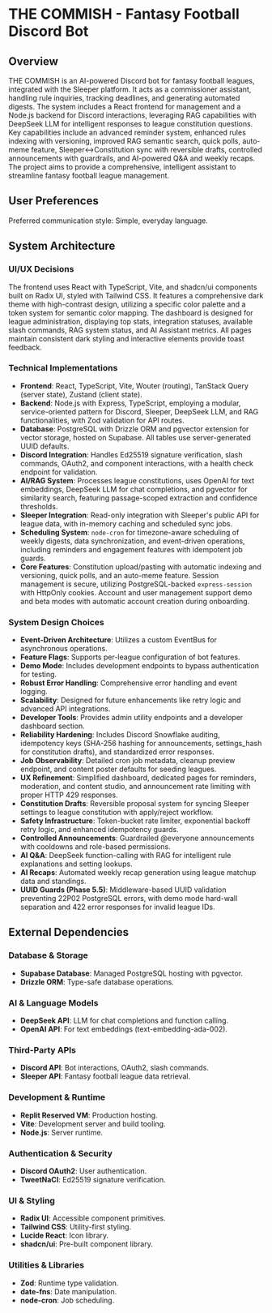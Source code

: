 # THE COMMISH - Fantasy Football Discord Bot

## Overview
THE COMMISH is an AI-powered Discord bot for fantasy football leagues, integrated with the Sleeper platform. It acts as a commissioner assistant, handling rule inquiries, tracking deadlines, and generating automated digests. The system includes a React frontend for management and a Node.js backend for Discord interactions, leveraging RAG capabilities with DeepSeek LLM for intelligent responses to league constitution questions. Key capabilities include an advanced reminder system, enhanced rules indexing with versioning, improved RAG semantic search, quick polls, auto-meme feature, Sleeper↔Constitution sync with reversible drafts, controlled announcements with guardrails, and AI-powered Q&A and weekly recaps. The project aims to provide a comprehensive, intelligent assistant to streamline fantasy football league management.

## User Preferences
Preferred communication style: Simple, everyday language.

## System Architecture

### UI/UX Decisions
The frontend uses React with TypeScript, Vite, and shadcn/ui components built on Radix UI, styled with Tailwind CSS. It features a comprehensive dark theme with high-contrast design, utilizing a specific color palette and a token system for semantic color mapping. The dashboard is designed for league administration, displaying top stats, integration statuses, available slash commands, RAG system status, and AI Assistant metrics. All pages maintain consistent dark styling and interactive elements provide toast feedback.

### Technical Implementations
- **Frontend**: React, TypeScript, Vite, Wouter (routing), TanStack Query (server state), Zustand (client state).
- **Backend**: Node.js with Express, TypeScript, employing a modular, service-oriented pattern for Discord, Sleeper, DeepSeek LLM, and RAG functionalities, with Zod validation for API routes.
- **Database**: PostgreSQL with Drizzle ORM and pgvector extension for vector storage, hosted on Supabase. All tables use server-generated UUID defaults.
- **Discord Integration**: Handles Ed25519 signature verification, slash commands, OAuth2, and component interactions, with a health check endpoint for validation.
- **AI/RAG System**: Processes league constitutions, uses OpenAI for text embeddings, DeepSeek LLM for chat completions, and pgvector for similarity search, featuring passage-scoped extraction and confidence thresholds.
- **Sleeper Integration**: Read-only integration with Sleeper's public API for league data, with in-memory caching and scheduled sync jobs.
- **Scheduling System**: `node-cron` for timezone-aware scheduling of weekly digests, data synchronization, and event-driven operations, including reminders and engagement features with idempotent job guards.
- **Core Features**: Constitution upload/pasting with automatic indexing and versioning, quick polls, and an auto-meme feature. Session management is secure, utilizing PostgreSQL-backed `express-session` with HttpOnly cookies. Account and user management support demo and beta modes with automatic account creation during onboarding.

### System Design Choices
- **Event-Driven Architecture**: Utilizes a custom EventBus for asynchronous operations.
- **Feature Flags**: Supports per-league configuration of bot features.
- **Demo Mode**: Includes development endpoints to bypass authentication for testing.
- **Robust Error Handling**: Comprehensive error handling and event logging.
- **Scalability**: Designed for future enhancements like retry logic and advanced API integrations.
- **Developer Tools**: Provides admin utility endpoints and a developer dashboard section.
- **Reliability Hardening**: Includes Discord Snowflake auditing, idempotency keys (SHA-256 hashing for announcements, settings_hash for constitution drafts), and standardized error responses.
- **Job Observability**: Detailed cron job metadata, cleanup preview endpoint, and content poster defaults for seeding leagues.
- **UX Refinement**: Simplified dashboard, dedicated pages for reminders, moderation, and content studio, and announcement rate limiting with proper HTTP 429 responses.
- **Constitution Drafts**: Reversible proposal system for syncing Sleeper settings to league constitution with apply/reject workflow.
- **Safety Infrastructure**: Token-bucket rate limiter, exponential backoff retry logic, and enhanced idempotency guards.
- **Controlled Announcements**: Guardrailed @everyone announcements with cooldowns and role-based permissions.
- **AI Q&A**: DeepSeek function-calling with RAG for intelligent rule explanations and setting lookups.
- **AI Recaps**: Automated weekly recap generation using league matchup data and standings.
- **UUID Guards (Phase 5.5)**: Middleware-based UUID validation preventing 22P02 PostgreSQL errors, with demo mode hard-wall separation and 422 error responses for invalid league IDs.

## External Dependencies

### Database & Storage
- **Supabase Database**: Managed PostgreSQL hosting with pgvector.
- **Drizzle ORM**: Type-safe database operations.

### AI & Language Models
- **DeepSeek API**: LLM for chat completions and function calling.
- **OpenAI API**: For text embeddings (text-embedding-ada-002).

### Third-Party APIs
- **Discord API**: Bot interactions, OAuth2, slash commands.
- **Sleeper API**: Fantasy football league data retrieval.

### Development & Runtime
- **Replit Reserved VM**: Production hosting.
- **Vite**: Development server and build tooling.
- **Node.js**: Server runtime.

### Authentication & Security
- **Discord OAuth2**: User authentication.
- **TweetNaCl**: Ed25519 signature verification.

### UI & Styling
- **Radix UI**: Accessible component primitives.
- **Tailwind CSS**: Utility-first styling.
- **Lucide React**: Icon library.
- **shadcn/ui**: Pre-built component library.

### Utilities & Libraries
- **Zod**: Runtime type validation.
- **date-fns**: Date manipulation.
- **node-cron**: Job scheduling.